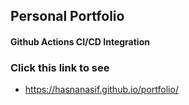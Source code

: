 ## Personal Portfolio

#### Github Actions CI/CD Integration 

### Click this link to see 
- https://hasnanasif.github.io/portfolio/
